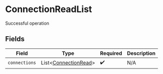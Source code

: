 # ConnectionReadList

Successful operation


## Fields

| Field                                                         | Type                                                          | Required                                                      | Description                                                   |
| ------------------------------------------------------------- | ------------------------------------------------------------- | ------------------------------------------------------------- | ------------------------------------------------------------- |
| `connections`                                                 | List<[ConnectionRead](../../models/shared/ConnectionRead.md)> | :heavy_check_mark:                                            | N/A                                                           |